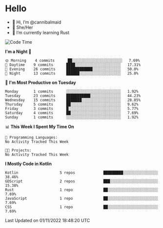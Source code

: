 # Hello
- 👋 Hi, I’m @cannibalmaid
- 👀 She/Her
- 🌱 I’m currently learning Rust

<!--START_SECTION:waka-->
![Code Time](http://img.shields.io/badge/Code%20Time-97%20hrs%206%20mins-blue)

**I'm a Night 🦉** 

```text
🌞 Morning    4 commits      ██░░░░░░░░░░░░░░░░░░░░░░░   7.69% 
🌆 Daytime    9 commits      ████░░░░░░░░░░░░░░░░░░░░░   17.31% 
🌃 Evening    26 commits     ████████████░░░░░░░░░░░░░   50.0% 
🌙 Night      13 commits     ██████░░░░░░░░░░░░░░░░░░░   25.0%

```
📅 **I'm Most Productive on Tuesday** 

```text
Monday       1 commits      ░░░░░░░░░░░░░░░░░░░░░░░░░   1.92% 
Tuesday      23 commits     ███████████░░░░░░░░░░░░░░   44.23% 
Wednesday    15 commits     ███████░░░░░░░░░░░░░░░░░░   28.85% 
Thursday     5 commits      ██░░░░░░░░░░░░░░░░░░░░░░░   9.62% 
Friday       3 commits      █░░░░░░░░░░░░░░░░░░░░░░░░   5.77% 
Saturday     4 commits      ██░░░░░░░░░░░░░░░░░░░░░░░   7.69% 
Sunday       1 commits      ░░░░░░░░░░░░░░░░░░░░░░░░░   1.92%

```


📊 **This Week I Spent My Time On** 

```text
💬 Programming Languages: 
No Activity Tracked This Week

🐱‍💻 Projects: 
No Activity Tracked This Week

```

**I Mostly Code in Kotlin** 

```text
Kotlin                   5 repos             █████████░░░░░░░░░░░░░░░░   38.46% 
GDScript                 2 repos             ███░░░░░░░░░░░░░░░░░░░░░░   15.38% 
Rust                     1 repo              ██░░░░░░░░░░░░░░░░░░░░░░░   7.69% 
JavaScript               1 repo              ██░░░░░░░░░░░░░░░░░░░░░░░   7.69% 
CSS                      1 repo              ██░░░░░░░░░░░░░░░░░░░░░░░   7.69%

```



 Last Updated on 01/11/2022 18:48:20 UTC
<!--END_SECTION:waka-->

